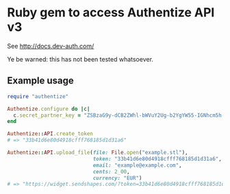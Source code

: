 Ruby gem to access Authentize API v3
====================================

See http://docs.dev-auth.com/

Ye be warned: this has not been tested whatsoever.

Example usage
-------------

```rb
require "authentize"

Authentize.configure do |c|
  c.secret_partner_key = "ZSBzaG9y-dCB2ZWhl-bWVuY2Ug-b2YgYW55-IGNhcm5h-bCB=="
end

Authentize::API.create_token
# => "33b41d6e80d4918cfff768185d1d31a6"

Authentize::API.upload_file(file: File.open("example.stl"),
                            token: "33b41d6e80d4918cfff768185d1d31a6",
                            email: "example@example.com",
                            cents: 2_00,
                            currency: "EUR")
# => "https://widget.sendshapes.com/?token=33b41d6e80d4918cfff768185d1d31a6"
```
